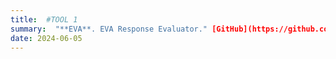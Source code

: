 ```yaml
---
title:  #TOOL 1
summary:  "**EVA**. EVA Response Evaluator." [GitHub](https://github.com/Trust4AI/EVA) # SHORT DESCRIPTION
date: 2024-06-05
---
```



